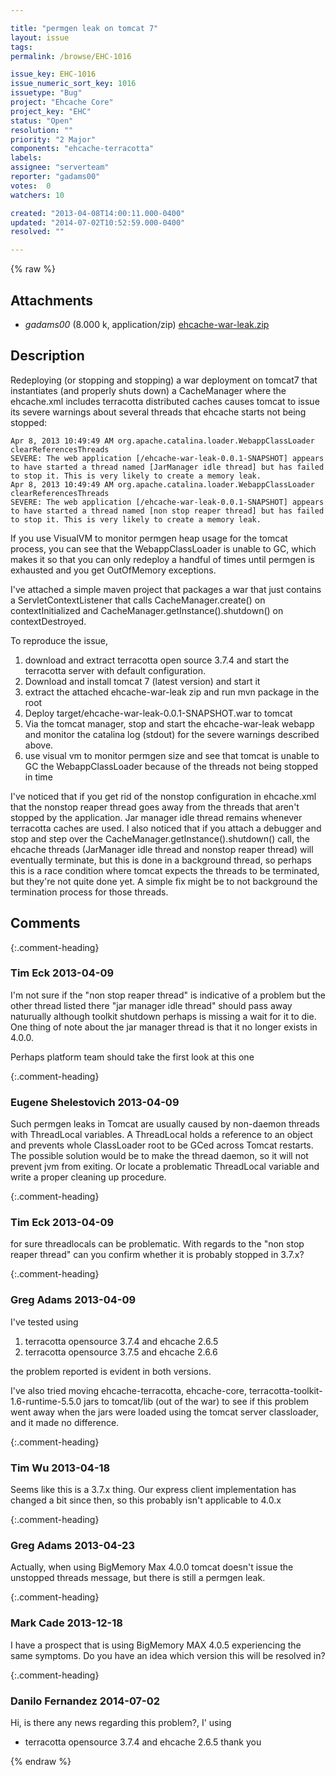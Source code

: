 ```yaml
---

title: "permgen leak on tomcat 7"
layout: issue
tags: 
permalink: /browse/EHC-1016

issue_key: EHC-1016
issue_numeric_sort_key: 1016
issuetype: "Bug"
project: "Ehcache Core"
project_key: "EHC"
status: "Open"
resolution: ""
priority: "2 Major"
components: "ehcache-terracotta"
labels: 
assignee: "serverteam"
reporter: "gadams00"
votes:  0
watchers: 10

created: "2013-04-08T14:00:11.000-0400"
updated: "2014-07-02T10:52:59.000-0400"
resolved: ""

---
```




{% raw %}


## Attachments
  
* <em>gadams00</em> (8.000 k, application/zip) [ehcache-war-leak.zip](/attachments/EHC/EHC-1016/ehcache-war-leak.zip)
  



## Description

<div markdown="1" class="description">

Redeploying (or stopping and stopping) a war deployment on tomcat7 that instantiates (and properly shuts down) a CacheManager where the ehcache.xml includes terracotta distributed caches causes tomcat to issue its severe warnings about several threads that ehcache starts not being stopped:


```
Apr 8, 2013 10:49:49 AM org.apache.catalina.loader.WebappClassLoader clearReferencesThreads
SEVERE: The web application [/ehcache-war-leak-0.0.1-SNAPSHOT] appears to have started a thread named [JarManager idle thread] but has failed to stop it. This is very likely to create a memory leak.
Apr 8, 2013 10:49:49 AM org.apache.catalina.loader.WebappClassLoader clearReferencesThreads
SEVERE: The web application [/ehcache-war-leak-0.0.1-SNAPSHOT] appears to have started a thread named [non stop reaper thread] but has failed to stop it. This is very likely to create a memory leak.
```


If you use VisualVM to monitor permgen heap usage for the tomcat process, you can see that the WebappClassLoader is unable to GC, which makes it so that you can only redeploy a handful of times until permgen is exhausted and you get OutOfMemory exceptions.

I've attached a simple maven project that packages a war that just contains a ServletContextListener that calls CacheManager.create() on contextInitialized and CacheManager.getInstance().shutdown() on contextDestroyed. 

To reproduce the issue, 
1. download and extract terracotta open source 3.7.4 and start the terracotta server with default configuration. 
2. Download and install tomcat 7 (latest version) and start it
3. extract the attached ehcache-war-leak zip and run mvn package in the root
4. Deploy target/ehcache-war-leak-0.0.1-SNAPSHOT.war to tomcat
5. Via the tomcat manager, stop and start the ehcache-war-leak webapp and monitor the catalina log (stdout) for the severe warnings described above. 
6. use visual vm to monitor permgen size and see that tomcat is unable to GC the WebappClassLoader because of the threads not being stopped in time


I've noticed that if you get rid of the nonstop configuration in ehcache.xml that the nonstop reaper thread goes away from the threads that aren't stopped by the application. Jar manager idle thread remains whenever terracotta caches are used. I also noticed that if you attach a debugger and stop and step over the CacheManager.getInstance().shutdown() call, the ehcache threads (JarManager idle thread and nonstop reaper thread) will eventually terminate, but this is done in a background thread, so perhaps this is a race condition where tomcat expects the threads to be terminated, but they're not quite done yet. A simple fix might be to not background the termination process for those threads.


</div>

## Comments


{:.comment-heading}
### **Tim Eck** <span class="date">2013-04-09</span>

<div markdown="1" class="comment">

I'm not sure if the "non stop reaper thread" is indicative of a problem but the other thread listed there "jar manager idle thread" should pass away naturually although toolkit shutdown perhaps is missing a wait for it to die. One thing of note about the jar manager thread is that it no longer exists in 4.0.0.

Perhaps platform team should take the first look at this one

</div>


{:.comment-heading}
### **Eugene Shelestovich** <span class="date">2013-04-09</span>

<div markdown="1" class="comment">

Such permgen leaks in Tomcat are usually caused by non-daemon threads with ThreadLocal variables. A ThreadLocal holds a reference to an object and prevents whole ClassLoader root to be GCed across Tomcat restarts.
The possible solution would be to make the thread daemon, so it will not prevent jvm from exiting. Or locate a problematic ThreadLocal variable and write a proper cleaning up procedure. 

</div>


{:.comment-heading}
### **Tim Eck** <span class="date">2013-04-09</span>

<div markdown="1" class="comment">

for sure threadlocals can be problematic. With regards to the "non stop reaper thread" can you confirm whether it is probably stopped in 3.7.x? 

</div>


{:.comment-heading}
### **Greg Adams** <span class="date">2013-04-09</span>

<div markdown="1" class="comment">

I've tested using 
1. terracotta opensource 3.7.4 and ehcache 2.6.5
2. terracotta opensource 3.7.5 and ehcache 2.6.6

the problem reported is evident in both versions.

I've also tried moving ehcache-terracotta, ehcache-core, terracotta-toolkit-1.6-runtime-5.5.0 jars to tomcat/lib (out of the war) to see if this problem went away when the jars were loaded using the tomcat server classloader, and it made no difference.

</div>


{:.comment-heading}
### **Tim Wu** <span class="date">2013-04-18</span>

<div markdown="1" class="comment">

Seems like this is a 3.7.x thing. Our express client implementation has changed a bit since then, so this probably isn't applicable to 4.0.x

</div>


{:.comment-heading}
### **Greg Adams** <span class="date">2013-04-23</span>

<div markdown="1" class="comment">

Actually, when using BigMemory Max 4.0.0 tomcat doesn't issue the unstopped threads message, but there is still a permgen leak.

</div>


{:.comment-heading}
### **Mark Cade** <span class="date">2013-12-18</span>

<div markdown="1" class="comment">

I have a prospect that is using BigMemory MAX 4.0.5 experiencing the same symptoms.  Do you have an idea which version this will be resolved in?

</div>


{:.comment-heading}
### **Danilo Fernandez** <span class="date">2014-07-02</span>

<div markdown="1" class="comment">

Hi, is there any news regarding this problem?, I' using
-  terracotta opensource 3.7.4 and ehcache 2.6.5
thank you

</div>



{% endraw %}
